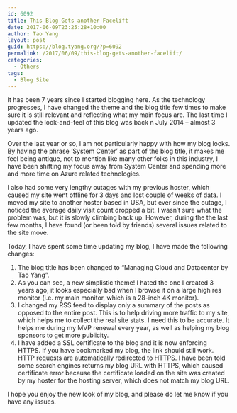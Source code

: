 ```yaml
---
id: 6092
title: This Blog Gets another Facelift
date: 2017-06-09T23:25:28+10:00
author: Tao Yang
layout: post
guid: https://blog.tyang.org/?p=6092
permalink: /2017/06/09/this-blog-gets-another-facelift/
categories:
  - Others
tags:
  - Blog Site
---
```

It has been 7 years since I started blogging here. As the technology progresses, I have changed the theme and the blog title few times to make sure it is still relevant and reflecting what my main focus are. The last time I updated the look-and-feel of this blog was back n July 2014 – almost 3 years ago.

Over the last year or so, I am not particularly happy with how my blog looks. By having the phrase ‘System Center’ as part of the blog title, it makes me feel being antique, not to mention like many other folks in this industry, I have been shifting my focus away from System Center and spending more and more time on Azure related technologies.

I also had some very lengthy outages with my previous hoster, which caused my site went offline for 3 days and lost couple of weeks of data. I moved my site to another hoster based in USA, but ever since the outage, I noticed the average daily visit count dropped a bit. I wasn’t sure what the problem was, but it is slowly climbing back up. However, during the the last few months, I have found (or been told by friends) several issues related to the site move.

Today, I have spent some time updating my blog, I have made the following changes:
<ol>
 	<li>The blog title has been changed to “Managing Cloud and Datacenter by Tao Yang”.</li>
 	<li>As you can see, a new simplistic theme! I hated the one I created 3 years ago, it looks especially bad when I browse it on a large high res monitor (i.e. my main monitor, which is a 28-inch 4K monitor).</li>
 	<li>I changed my RSS feed to display only a summary of the posts as opposed to the entire post. This is to help driving more traffic to my site, which helps me to collect the real site stats. I need this to be accurate. It helps me during my MVP renewal every year, as well as helping my blog sponsors to get more publicity.</li>
 	<li>I have added a SSL certificate to the blog and it is now enforcing HTTPS. If you have bookmarked my blog, the link should still work. HTTP requests are automatically redirected to HTTPS. I have been told some search engines returns my blog URL with HTTPS, which caused certificate error because the certificate loaded on the site was created by my hoster for the hosting server, which does not match my blog URL.</li>
</ol>
I hope you enjoy the new look of my blog, and please do let me know if you have any issues.